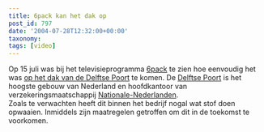 ```yaml
---
title: 6pack kan het dak op
post_id: 797
date: '2004-07-28T12:32:00+00:00'
taxonomy:
tags: [video]
---
```

Op 15 juli was bij het televisieprogramma [6pack](http://www.6pack.tv/) te zien hoe eenvoudig het was [op het dak van de Delftse Poort](http://www.6pack.tv/cnt.asp?c=movies&mid=75&currentpage=1&s=sixfiles) te komen. De [Delftse Poort](http://inghouse.ing.com/intra/nl/buildings/delftsepoort.html) is het hoogste gebouw van Nederland en hoofdkantoor van verzekeringsmaatschappij [Nationale-Nederlanden](http://www.nn.nl/).  
 Zoals te verwachten heeft dit binnen het bedrijf nogal wat stof doen opwaaien. Inmiddels zijn maatregelen getroffen om dit in de toekomst te voorkomen.